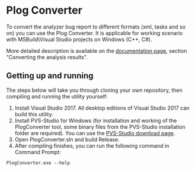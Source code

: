 Plog Converter
===============================

To convert the analyzer bug report to different formats (xml, tasks and so on) you can use the Plog Converter.
It is applicable for working scenario with MSBuild\Visual Studio projects on Windows (C++, C#). 

More detailed description is available on the [documentation page](https://www.viva64.com/en/m/0038/), section "Converting the analysis results".

Getting up and running
----------------------

The steps below will take you through cloning your own repository, then compiling and running the utility yourself:

1. Install Visual Studio 2017. All desktop editions of Visual Studio 2017 can build this utility.
2. Install PVS-Studio for Windows (for installation and working of the PlogConverter tool, some binary files from the PVS-Studio installation folder are required).
   You can use the [PVS-Studio download page](https://www.viva64.com/en/pvs-studio-download/).
3. Open PlogConverter.sln and build Release.
4. After compiling finishes, you can run the following command in Command Prompt:

```
PlogConverter.exe --help
```
